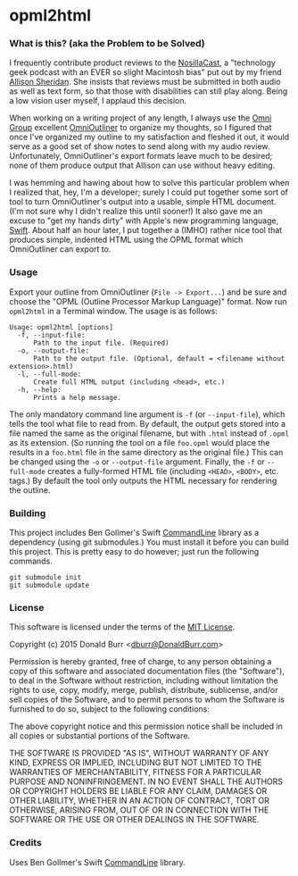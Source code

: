 opml2html
=========

### What is this? (aka the Problem to be Solved)

I frequently contribute product reviews to the [NosillaCast][NC], a "technology geek
podcast with an EVER so slight Macintosh bias" put out by my friend [Allison Sheridan][ALLISON].
She insists that reviews must be submitted in both audio as well as text form, so that those with
disabilities can still play along. Being a low vision user myself, I applaud this decision.

When working on a writing project of any length, I always use the [Omni Group][OMNI] excellent
[OmniOutliner][OO] to organize my thoughts, so I figured that once I've organized my outline to
my satisfaction and fleshed it out, it would serve as a good set of show notes to send along with
my audio review. Unfortunately, OmniOutliner's export formats leave much to be desired; none of
them produce output that Allison can use without heavy editing.

I was hemming and hawing about how to solve this particular problem when I realized that, hey,
I'm a developer; surely I could put together some sort of tool to turn OmniOutliner's output
into a usable, simple HTML document. (I'm not sure why I didn't realize this until sooner!)
It also gave me an excuse to "get my hands dirty" with Apple's new programming language,
[Swift][SWIFT]. About half an hour later, I put together a (IMHO) rather nice tool that produces
simple, indented HTML using the OPML format which OmniOutliner can export to.

### Usage

Export your outline from OmniOutliner (`File -> Export...`) and be sure and choose the
"OPML (Outline Processor Markup Language)" format. Now run `opml2html` in a Terminal
window. The usage is as follows:

```
Usage: opml2html [options]
  -f, --input-file:
      Path to the input file. (Required)
  -o, --output-file:
      Path to the output file. (Optional, default = <filename without extension>.html)
  -l, --full-mode:
      Create full HTML output (including <head>, etc.)
  -h, --help:
      Prints a help message.
```

The only mandatory command line argument is `-f` (or `--input-file`), which tells the
tool what file to read from. By default, the output gets stored into a file named
the same as the original filename, but with `.html` instead of `.opml` as its extension.
(So running the tool on a file `foo.opml` would place the results in a `foo.html` file
in the same directory as the original file.) This can be changed using the `-o` or
`--output-file` argument. Finally, the `-f` or `--full-mode` creates a fully-formed
HTML file (including `<HEAD>`, `<BODY>`, etc. tags.) By default the tool only outputs
the HTML necessary for rendering the outline.

### Building

This project includes Ben Gollmer's Swift [CommandLine][CL] library as a dependency
(using git submodules.) You must install it before you can build this project. This
is pretty easy to do however; just run the following commands.

```
git submodule init
git submodule update
```

### License

This software is licensed under the terms of the [MIT License][MIT].

Copyright (c) 2015 Donald Burr <[dburr@DonaldBurr.com][EMAIL]>

Permission is hereby granted, free of charge, to any person obtaining a copy
of this software and associated documentation files (the "Software"), to deal
in the Software without restriction, including without limitation the rights
to use, copy, modify, merge, publish, distribute, sublicense, and/or sell
copies of the Software, and to permit persons to whom the Software is
furnished to do so, subject to the following conditions:

The above copyright notice and this permission notice shall be included in
all copies or substantial portions of the Software.

THE SOFTWARE IS PROVIDED "AS IS", WITHOUT WARRANTY OF ANY KIND, EXPRESS OR
IMPLIED, INCLUDING BUT NOT LIMITED TO THE WARRANTIES OF MERCHANTABILITY,
FITNESS FOR A PARTICULAR PURPOSE AND NONINFRINGEMENT. IN NO EVENT SHALL THE
AUTHORS OR COPYRIGHT HOLDERS BE LIABLE FOR ANY CLAIM, DAMAGES OR OTHER
LIABILITY, WHETHER IN AN ACTION OF CONTRACT, TORT OR OTHERWISE, ARISING FROM,
OUT OF OR IN CONNECTION WITH THE SOFTWARE OR THE USE OR OTHER DEALINGS IN
THE SOFTWARE.

### Credits

Uses Ben Gollmer's Swift [CommandLine][CL] library.

[ALLISON]: https://twitter.com/podfeet "Allison Sheridan"
[NC]: http://podfeet.com/ "NosillaCast"
[OMNI]: https://www.omnigroup.com "The Omni Group"
[OO]: https://www.omnigroup.com/omnioutliner "OmniOutliner"
[SWIFT]: https://developer.apple.com/swift/ "Swift"
[EMAIL]: mailto:dburr@DonaldBurr.com?subject=opml2html "Email"
[MIT]: http://opensource.org/licenses/MIT "MIT License"
[CL]: https://github.com/jatoben/CommandLine "CommandLine"